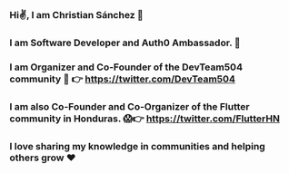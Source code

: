 ### Hi✌️, I am Christian Sánchez 🤩

### I am Software Developer and Auth0 Ambassador. 🙌
### I am Organizer and Co-Founder of the DevTeam504 community 🙊 👉 https://twitter.com/DevTeam504
### I am also Co-Founder and Co-Organizer of the Flutter community in Honduras. 😱👉 https://twitter.com/FlutterHN
### I love sharing my knowledge in communities and helping others grow ❤️
